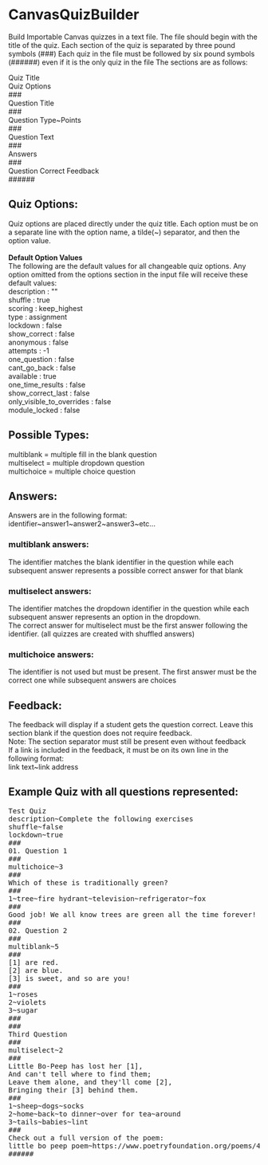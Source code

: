 # CanvasQuizBuilder

Build Importable Canvas quizzes in a text file.
The file should begin with the title of the quiz. Each section of the quiz is separated by three pound symbols (&#35;&#35;&#35;)
Each quiz in the file must be followed by six pound symbols (&#35;&#35;&#35;&#35;&#35;&#35;) even if it is the only quiz in the file
The sections are as follows:

Quiz Title<br/>
Quiz Options<br/>
&#35;&#35;&#35;<br/>
Question Title<br/>
&#35;&#35;&#35;<br/>
Question Type&#126;Points<br/>
&#35;&#35;&#35;<br/>
Question Text<br/>
&#35;&#35;&#35;<br/>
Answers<br/>
&#35;&#35;&#35;<br/>
Question Correct Feedback<br/>
&#35;&#35;&#35;&#35;&#35;&#35;<br/>

## Quiz Options:
Quiz options are placed directly under the quiz title. Each option must be on a separate line with the option name, a tilde(~) separator, and then the option value.<br/><br/>
<b>Default Option Values</b><br/>
The following are the default values for all changeable quiz options. Any option omitted from the options section in the input file will receive these default values:<br/>
description : ""<br/>
shuffle : true<br/>
scoring : keep_highest<br/>
type : assignment<br/>
lockdown : false<br/>
show_correct : false<br/>
anonymous : false<br/>
attempts : -1<br/>
one_question : false<br/>
cant_go_back : false<br/>
available : true<br/>
one_time_results : false<br/>
show_correct_last : false<br/>
only_visible_to_overrides : false<br/>
module_locked : false<br/>

## Possible Types:
multiblank = multiple fill in the blank question<br/>
multiselect = multiple dropdown question<br/>
multichoice = multiple choice question<br/>

## Answers:
Answers are in the following format:<br/>
identifier&#126;answer1&#126;answer2&#126;answer3&#126;etc...

### multiblank answers:<br/>
The identifier matches the blank identifier in the question while each subsequent answer represents a possible correct answer for that blank<br/>
### multiselect answers:<br/>
The identifier matches the dropdown identifier in the question while each subsequent answer represents an option in the dropdown.<br/>
The correct answer for multiselect must be the first answer following the identifier. (all quizzes are created with shuffled answers)<br/>
### multichoice answers:<br/>
The identifier is not used but must be present. The first answer must be the correct one while subsequent answers are choices<br/>

## Feedback:
The feedback will display if a student gets the question correct. Leave this section blank if the question does not require feedback.<br/>
Note: The section separator must still be present even without feedback<br/>
If a link is included in the feedback, it must be on its own line in the following format:<br/>
link text~link address<br/>

## Example Quiz with all questions represented:
<pre>
Test Quiz
description~Complete the following exercises
shuffle~false
lockdown~true
&#35;&#35;&#35;
01. Question 1
&#35;&#35;&#35;
multichoice~3
&#35;&#35;&#35;
Which of these is traditionally green?
&#35;&#35;&#35;
1&#126;tree&#126;fire hydrant&#126;television&#126;refrigerator&#126;fox
&#35;&#35;&#35;
Good job! We all know trees are green all the time forever!
&#35;&#35;&#35;
02. Question 2
&#35;&#35;&#35;
multiblank&#126;5
&#35;&#35;&#35;
[1] are red.
[2] are blue.
[3] is sweet, and so are you!
&#35;&#35;&#35;
1&#126;roses
2&#126;violets
3&#126;sugar
&#35;&#35;&#35;
&#35;&#35;&#35;
Third Question
&#35;&#35;&#35;
multiselect&#126;2
&#35;&#35;&#35;
Little Bo-Peep has lost her [1],
And can't tell where to find them;
Leave them alone, and they'll come [2],
Bringing their [3] behind them.
&#35;&#35;&#35;
1&#126;sheep&#126;dogs&#126;socks
2&#126;home&#126;back&#126;to dinner&#126;over for tea&#126;around
3&#126;tails&#126;babies&#126;lint
&#35;&#35;&#35;
Check out a full version of the poem:
little bo peep poem&#126;https://www.poetryfoundation.org/poems/46966/little-bo-peep
&#35;&#35;&#35;&#35;&#35;&#35;
</pre>
